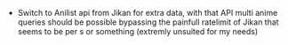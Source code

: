  * Switch to Anilist api from Jikan for extra data, with that API multi anime queries should be possible bypassing the painfull ratelimit of Jikan that seems to be per s or something (extremly unsuited for my needs)